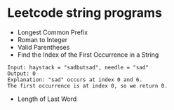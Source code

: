 # Leetcode string programs
- Longest Common Prefix
- Roman to Integer
- Valid Parentheses
- Find the Index of the First Occurrence in a String
```
Input: haystack = "sadbutsad", needle = "sad"
Output: 0
Explanation: "sad" occurs at index 0 and 6.
The first occurrence is at index 0, so we return 0.
```
- Length of Last Word
